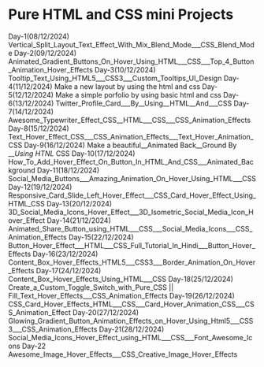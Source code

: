 # Pure HTML and CSS mini Projects
Day-1(08/12/2024)
    Vertical_Split_Layout_Text_Effect_With_Mix_Blend_Mode___CSS_Blend_Mode
Day-2(09/12/2024)
    Animated_Gradient_Buttons_On_Hover_Using_HTML___CSS___Top_4_Button_Animation_Hover_Effects
Day-3(10/12/2024)
    Tooltip_Text_Using_HTML5___CSS3___Custom_Tooltips_UI_Design
Day-4(11/12/2024)
    Make a new layout by using the html and css 
Day-5(12/12/2024)
    Make a simple porfolio   by using basic html and css
Day-6(13/12/2024)
    Twitter_Profile_Card___By__Using__HTML__And___CSS
Day-7(14/12/2024)
    Awesome_Typewriter_Effect_CSS__HTML___CSS___CSS_Animation_Effects
Day-8(15/12/2024)
    Text_Hover_Effect_CSS___CSS_Animation_Effects___Text_Hover_Animation_CSS
Day-9(16/12/2024)
    Make a beautiful__Animated Back__Ground By ___Using HTNL_ CSS
Day-10(17/12/2024)
  How_To_Add_Hover_Effect_On_Button_In_HTML_And_CSS___Animated_Background
Day-11(18/12/2024)
    Social_Media_Buttons___Amazing_Animation_On_Hover_Using_HTML___CSS
Day-12(19/12/2024)
    Responsive_Card_Slide_Left_Hover_Effect___CSS_Card_Hover_Effect_Using_HTML_CSS
Day-13(20/12/2024)
    3D_Social_Media_Icons_Hover_Effect___3D_Isometric_Social_Media_Icon_Hover_Effect
Day-14(21/12/2024)
    Animated_Share_Button_using_HTML___CSS___Social_Media_Icons___CSS_Animation_Effects
Day-15(22/12/2024)
    Button_Hover_Effect___HTML___CSS_Full_Tutorial_In_Hindi___Button_Hover_Effects
Day-16(23/12/2024)
    Content_Box_Hover_Effects_HTML5___CSS3___Border_Animation_On_Hover_Effects
Day-17(24/12/2024)
    Content_Box_Hover_Effects_Using_HTML___CSS
Day-18(25/12/2024)
    Create_a_Custom_Toggle_Switch_with_Pure_CSS || Fill_Text_Hover_Effects___CSS_Animation_Effects
Day-19(26/12/2024)
    CSS_Card_Hover_Effects_HTML___CSS___Card_Hover_Animation_CSS___CSS_Animation_Effect
Day-20(27/12/2024)
    Glowing_Gradient_Button_Animation_Effects_on_Hover_Using_Html5___CSS3___CSS_Animation_Effects
Day-21(28/12/2024)
    Social_Media_Icons_Hover_Effect_using_HTML___CSS___Font_Awesome_Icons
Day-22
    Awesome_Image_Hover_Effects___CSS_Creative_Image_Hover_Effects
    